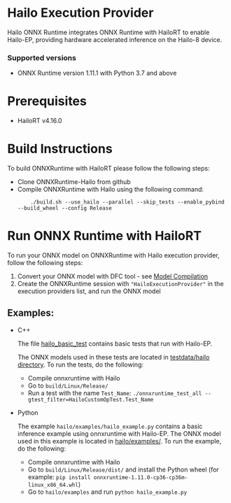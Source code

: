 # Hailo Execution Provider
Hailo ONNX Runtime integrates ONNX Runtime with HailoRT to enable Hailo-EP, providing hardware accelerated inference on the Hailo-8 device.

### Supported versions
* ONNX Runtime version 1.11.1 with Python 3.7 and above

# Prerequisites
* HailoRT v4.16.0

# Build Instructions
To build ONNXRuntime with HailoRT please follow the following steps:
* Clone ONNXRuntime-Hailo from github
* Compile ONNXRuntime with Hailo using the following command:
    ```
        ./build.sh --use_hailo --parallel --skip_tests --enable_pybind --build_wheel --config Release
    ```

# Run ONNX Runtime with HailoRT
To run your ONNX model on ONNXRuntime with Hailo execution provider, follow the following steps:
1. Convert your ONNX model with DFC tool - see [Model Compilation](https://hailo.ai/developer-zone/documentation/dataflow-compiler/latest/?sp_referrer=compilation.html#for-inference-using-onnx-runtime)
2. Create the ONNXRuntime session with `"HailoExecutionProvider"` in the execution providers list, and run the ONNX model

## Examples:
* C++

    The file [hailo_basic_test](./../onnxruntime/test/providers/hailo/hailo_basic_test.cc) contains basic tests that run with Hailo-EP.
    
    The ONNX models used in these tests are located in [testdata/hailo directory](./../onnxruntime/test/testdata/hailo/).
    To run the tests, do the following:
    * Compile onnxruntime with Hailo
    * Go to `build/Linux/Release/`
    * Run a test with the name `Test_Name`: `./onnxruntime_test_all --gtest_filter=HailoCustomOpTest.Test_Name`
* Python

    The example `hailo/examples/hailo_example.py` contains a basic inference example using onnxruntime with Hailo-EP.
    The ONNX model used in this example is located in [hailo/examples/](./../examples/).
    To run the example, do the following:
    * Compile onnxruntime with Hailo
    * Go to `build/Linux/Release/dist/` and install the Python wheel (for example: `pip install onnxruntime-1.11.0-cp36-cp36m-linux_x86_64.whl`)
    * Go to `hailo/examples` and run `python hailo_example.py`
